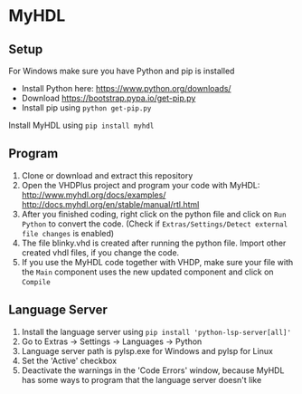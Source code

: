# MyHDL
## Setup
For Windows make sure you have Python and pip is installed
- Install Python here: https://www.python.org/downloads/
- Download https://bootstrap.pypa.io/get-pip.py
- Install pip using `python get-pip.py`

Install MyHDL using `pip install myhdl`

## Program
1. Clone or download and extract this repository
2. Open the VHDPlus project and program your code with MyHDL: <br/>
http://www.myhdl.org/docs/examples/ <br/>
http://docs.myhdl.org/en/stable/manual/rtl.html
3. After you finished coding, right click on the python file and click on `Run Python` to convert the code. 
(Check if `Extras/Settings/Detect external file changes` is enabled)
4. The file blinky.vhd is created after running the python file. Import other created vhdl files, if you change the code.
5. If you use the MyHDL code together with VHDP, make sure your file with the `Main` component uses the new updated component and click on `Compile`

## Language Server
1. Install the language server using `pip install 'python-lsp-server[all]'`
2. Go to Extras -> Settings -> Languages -> Python
3. Language server path is pylsp.exe for Windows and pylsp for Linux
4. Set the 'Active' checkbox
5. Deactivate the warnings in the 'Code Errors' window, because MyHDL has some ways to program that the language server doesn't like
